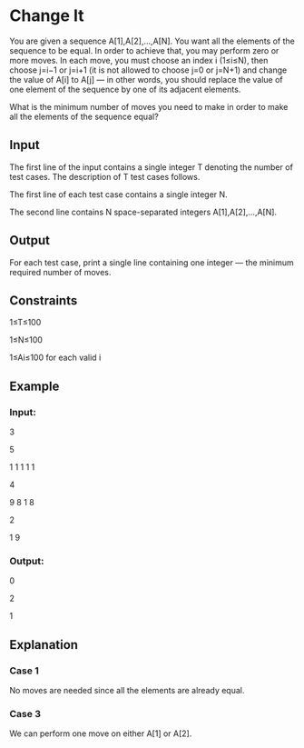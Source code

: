 # Change It

You are given a sequence A[1],A[2],…,A[N]. You want all the elements of the sequence to be equal. 
In order to achieve that, you may perform zero or more moves. 
In each move, you must choose an index i (1≤i≤N), then choose j=i−1 or j=i+1 (it is not allowed to choose j=0 or j=N+1) 
and change the value of A[i] to A[j] — in other words, you should replace the value of one element of the sequence by one of its adjacent elements.

What is the minimum number of moves you need to make in order to make all the elements of the sequence equal?

## Input

The first line of the input contains a single integer T denoting the number of test cases. The description of T test cases follows.

The first line of each test case contains a single integer N.

The second line contains N space-separated integers A[1],A[2],…,A[N].

## Output

For each test case, print a single line containing one integer — the minimum required number of moves.

## Constraints

1≤T≤100
 
1≤N≤100

1≤Ai≤100 for each valid i

## Example

### Input:

3

5

1 1 1 1 1

4

9 8 1 8

2

1 9

### Output:

0

2

1

## Explanation

### Case 1

No moves are needed since all the elements are already equal.

### Case 3

We can perform one move on either A[1] or A[2].
